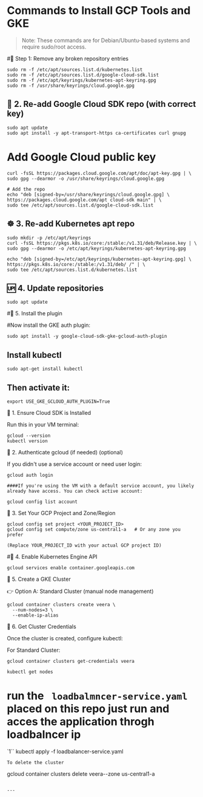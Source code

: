 # Commands to Install GCP Tools and GKE

> Note: These commands are for Debian/Ubuntu-based systems and require sudo/root access.


#🧰 Step 1: Remove any broken repository entries
```
sudo rm -f /etc/apt/sources.list.d/kubernetes.list
sudo rm -f /etc/apt/sources.list.d/google-cloud-sdk.list
sudo rm -f /etc/apt/keyrings/kubernetes-apt-keyring.gpg
sudo rm -f /usr/share/keyrings/cloud.google.gpg
```
## 🔑 2. Re-add Google Cloud SDK repo (with correct key)
```
sudo apt update
sudo apt install -y apt-transport-https ca-certificates curl gnupg
```
# Add Google Cloud public key
```
curl -fsSL https://packages.cloud.google.com/apt/doc/apt-key.gpg | \
sudo gpg --dearmor -o /usr/share/keyrings/cloud.google.gpg

# Add the repo
echo "deb [signed-by=/usr/share/keyrings/cloud.google.gpg] \
https://packages.cloud.google.com/apt cloud-sdk main" | \
sudo tee /etc/apt/sources.list.d/google-cloud-sdk.list
```
##    ☸️ 3. Re-add Kubernetes apt repo
```
sudo mkdir -p /etc/apt/keyrings
curl -fsSL https://pkgs.k8s.io/core:/stable:/v1.31/deb/Release.key | \
sudo gpg --dearmor -o /etc/apt/keyrings/kubernetes-apt-keyring.gpg

echo "deb [signed-by=/etc/apt/keyrings/kubernetes-apt-keyring.gpg] \
https://pkgs.k8s.io/core:/stable:/v1.31/deb/ /" | \
sudo tee /etc/apt/sources.list.d/kubernetes.list
```
##  🆙 4. Update repositories
```
sudo apt update
```
#🔧 5. Install the plugin

#Now install the GKE auth plugin:
```
sudo apt install -y google-cloud-sdk-gke-gcloud-auth-plugin
```
## Install kubectl
```
sudo apt-get install kubectl
```
##  Then activate it:
```
export USE_GKE_GCLOUD_AUTH_PLUGIN=True
```

📌 1. Ensure Cloud SDK is Installed

Run this in your VM terminal:
```
gcloud --version
kubectl version
```
📌 2. Authenticate gcloud (if needed)  (optional)

If you didn't use a service account or need user login:
```
gcloud auth login		

####If you're using the VM with a default service account, you likely already have access. You can check active account:

gcloud config list account
```

📌 3. Set Your GCP Project and Zone/Region
```
gcloud config set project <YOUR_PROJECT_ID>
gcloud config set compute/zone us-central1-a   # Or any zone you prefer

(Replace YOUR_PROJECT_ID with your actual GCP project ID)
```


#📌 4. Enable Kubernetes Engine API
```
gcloud services enable container.googleapis.com
```

 📌 5. Create a GKE Cluster

👉 Option A: Standard Cluster (manual node management)
```
gcloud container clusters create veera \
  --num-nodes=3 \
  --enable-ip-alias

```
📌 6. Get Cluster Credentials

Once the cluster is created, configure kubectl:

For Standard Cluster:
```
gcloud container clusters get-credentials veera
```
```
kubectl get nodes
```
# run the ``` loadbalmncer-service.yaml``` placed on this repo just run and acces the application throgh loadbalncer ip
`1``
kubectl apply -f loadbalancer-service.yaml
```
To delete the cluster
```
gcloud container clusters delete veera--zone us-central1-a
```

---





